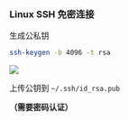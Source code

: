### Linux SSH 免密连接

生成公私钥

```bash
ssh-keygen -b 4096 -t rsa
```

![](https://pic1.imgdb.cn/item/68d630ebc5157e1a8835d3f3.png)

上传公钥到 `~/.ssh/id_rsa.pub`

**（需要密码认证）**

